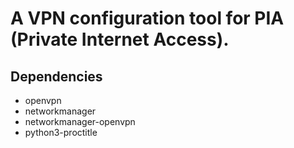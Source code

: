 # A VPN configuration tool for PIA (Private Internet Access).

## Dependencies
- openvpn
- networkmanager
- networkmanager-openvpn
- python3-proctitle

